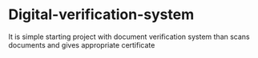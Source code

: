 # Digital-verification-system
It is simple starting project with document verification system than scans documents and gives appropriate certificate 
